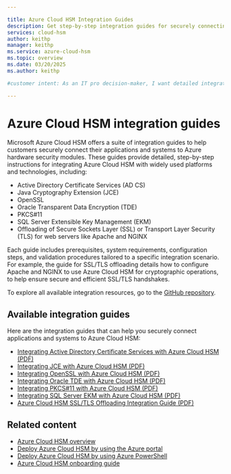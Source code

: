 ```yaml
---

title: Azure Cloud HSM Integration Guides
description: Get step-by-step integration guides for securely connecting applications and systems to Azure Cloud HSM.
services: cloud-hsm
author: keithp
manager: keithp
ms.service: azure-cloud-hsm
ms.topic: overview
ms.date: 03/20/2025
ms.author: keithp

#customer intent: As an IT pro decision-maker, I want detailed integration guides so that I can connect applications and systems to Azure Cloud HSM in a way that meets security requirements.

---
```


# Azure Cloud HSM integration guides

Microsoft Azure Cloud HSM offers a suite of integration guides to help customers securely connect their applications and systems to Azure hardware security modules. These guides provide detailed, step-by-step instructions for integrating Azure Cloud HSM with widely used platforms and technologies, including:

- Active Directory Certificate Services (AD CS)
- Java Cryptography Extension (JCE)
- OpenSSL
- Oracle Transparent Data Encryption (TDE)
- PKCS#11
- SQL Server Extensible Key Management (EKM)
- Offloading of Secure Sockets Layer (SSL) or Transport Layer Security (TLS) for web servers like Apache and NGINX

Each guide includes prerequisites, system requirements, configuration steps, and validation procedures tailored to a specific integration scenario. For example, the guide for SSL/TLS offloading details how to configure Apache and NGINX to use Azure Cloud HSM for cryptographic operations, to help ensure secure and efficient SSL/TLS handshakes.

To explore all available integration resources, go to the [GitHub repository](https://github.com/microsoft/MicrosoftAzureCloudHSM/tree/main/IntegrationGuides).

## Available integration guides

Here are the integration guides that can help you securely connect applications and systems to Azure Cloud HSM:

- [Integrating Active Directory Certificate Services with Azure Cloud HSM (PDF)](https://github.com/microsoft/MicrosoftAzureCloudHSM/blob/main/IntegrationGuides/Azure%20Cloud%20HSM%20ADCS%20Integration%20Guide.pdf)
- [Integrating JCE with Azure Cloud HSM (PDF)](https://github.com/microsoft/MicrosoftAzureCloudHSM/blob/main/IntegrationGuides/Azure%20Cloud%20HSM%20JCE%20Integration%20Guide.pdf)
- [Integrating OpenSSL with Azure Cloud HSM (PDF)](https://github.com/microsoft/MicrosoftAzureCloudHSM/blob/main/IntegrationGuides/Azure%20Cloud%20HSM%20OpenSSL%20Integration%20Guide.pdf)
- [Integrating Oracle TDE with Azure Cloud HSM (PDF)](https://github.com/microsoft/MicrosoftAzureCloudHSM/blob/main/IntegrationGuides/Azure%20Cloud%20HSM%20Oracle%20TDE%20Integration%20Guide.pdf)
- [Integrating PKCS#11 with Azure Cloud HSM (PDF)](https://github.com/microsoft/MicrosoftAzureCloudHSM/blob/main/IntegrationGuides/Azure%20Cloud%20HSM%20PKCS11%20Integration%20Guide.pdf)
- [Integrating SQL Server EKM with Azure Cloud HSM (PDF)](https://github.com/microsoft/MicrosoftAzureCloudHSM/blob/main/IntegrationGuides/Azure%20Cloud%20HSM%20SQL%20EKM%20Integration%20Guide.pdf)
- [Azure Cloud HSM SSL/TLS Offloading Integration Guide (PDF)](https://github.com/microsoft/MicrosoftAzureCloudHSM/blob/main/IntegrationGuides/Azure%20Cloud%20HSM%20SSL%20TLS%20Offloading%20Integration%20Guide.pdf)

## Related content

- [Azure Cloud HSM overview](overview.md)
- [Deploy Azure Cloud HSM by using the Azure portal](quickstart-portal.md)
- [Deploy Azure Cloud HSM by using Azure PowerShell](quickstart-powershell.md)
- [Azure Cloud HSM onboarding guide](onboarding-guide.md)